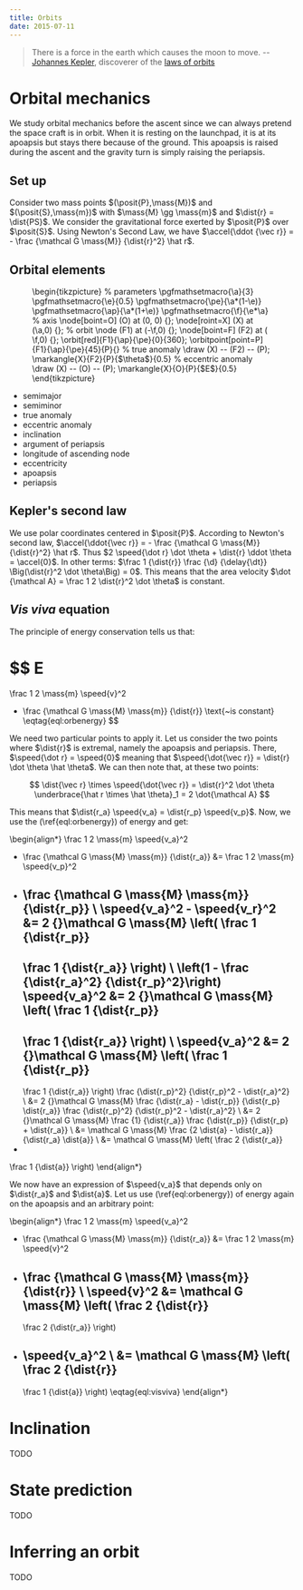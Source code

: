 ```yaml
---
title: Orbits
date: 2015-07-11
---
```


> There is a force in the earth which causes the moon to move.
-- [Johannes Kepler](https://en.wikipedia.org/wiki/Johannes_Kepler), discoverer
of the [laws of orbits
](https://en.wikipedia.org/wiki/Kepler%27s_laws_of_planetary_motion)

Orbital mechanics
=================

<remark>
We study orbital mechanics before the ascent since we can always pretend the
space craft is in orbit. When it is resting on the launchpad, it is at its
apoapsis but stays there because of the ground. This apoapsis is raised during
the ascent and the gravity turn is simply raising the periapsis.
</remark>


Set up
------

Consider two mass points $(\posit{P},\mass{M})$ and $(\posit{S},\mass{m})$ with
$\mass{M} \gg \mass{m}$ and $\dist{r} = \dist{PS}$. We consider the
gravitational force exerted by $\posit{P}$ over $\posit{S}$. Using Newton's
Second Law, we have $\accel{\ddot {\vec r}} = - \frac {\mathcal G \mass{M}}
{\dist{r}^2} \hat r$.


Orbital elements
----------------

<figure>
\begin{tikzpicture}
% parameters
\pgfmathsetmacro{\a}{3}
\pgfmathsetmacro{\e}{0.5}
\pgfmathsetmacro{\pe}{\a*(1-\e)}
\pgfmathsetmacro{\ap}{\a*(1+\e)}
\pgfmathsetmacro{\f}{\e*\a}
% axis
\node[boint=O] (O) at (0, 0) {};
\node[roint=X] (X) at (\a,0) {};
% orbit
\node          (F1) at (-\f,0) {};
\node[boint=F] (F2) at ( \f,0) {};
\orbit[red]{F1}{\ap}{\pe}{0}{360};
\orbitpoint[point=P]{F1}{\ap}{\pe}{45}{P}{}
% true anomaly
\draw (X) -- (F2) -- (P);
\markangle{X}{F2}{P}{$\theta$}{0.5}
% eccentric anomaly
\draw (X) -- (O) -- (P);
\markangle{X}{O}{P}{$E$}{0.5}
\end{tikzpicture}
</figure>

* semimajor
* semiminor
* true anomaly
* eccentric anomaly
* inclination
* argument of periapsis
* longitude of ascending node
* eccentricity
* apoapsis
* periapsis


Kepler's second law
-------------------

We use polar coordinates centered in $\posit{P}$. According to Newton's second
law, $\accel{\ddot{\vec r}} = - \frac {\mathcal G \mass{M}} {\dist{r}^2} \hat
r$. Thus $2 \speed{\dot r} \dot \theta + \dist{r} \ddot \theta = \accel{0}$. In
other terms: $\frac 1 {\dist{r}} \frac {\d} {\delay{\dt}} \Big(\dist{r}^2 \dot
\theta\Big) = 0$. This means that the area velocity $\dot {\mathcal A} = \frac
1 2 \dist{r}^2 \dot \theta$ is constant.


*Vis viva* equation
-------------------

The principle of energy conservation tells us that:

$$
E
=
\frac 1 2 \mass{m} \speed{v}^2
- \frac {\mathcal G \mass{M} \mass{m}} {\dist{r}}
\text{~is constant}
\eqtag{eql:orbenergy}
$$

We need two particular points to apply it. Let us consider the two points where
$\dist{r}$ is extremal, namely the apoapsis and periapsis. There, $\speed{\dot
r} = \speed{0}$ meaning that $\speed{\dot{\vec r}} = \dist{r} \dot \theta \hat
\theta$. We can then note that, at these two points:

$$
\dist{\vec r} \times \speed{\dot{\vec r}}
= \dist{r}^2 \dot \theta \underbrace{\hat r \times \hat \theta}_1
= 2 \dot{\mathcal A}
$$

This means that $\dist{r_a} \speed{v_a} = \dist{r_p} \speed{v_p}$. Now, we use
the (\ref{eql:orbenergy}) of energy and get:

\begin{align*}
\frac 1 2 \mass{m} \speed{v_a}^2
- \frac {\mathcal G \mass{M} \mass{m}} {\dist{r_a}}
&=
\frac 1 2 \mass{m} \speed{v_p}^2
- \frac {\mathcal G \mass{M} \mass{m}} {\dist{r_p}}
\\
\speed{v_a}^2 - \speed{v_r}^2
&=
2 {}\mathcal G \mass{M} \left(
	\frac 1 {\dist{r_p}}
	-
	\frac 1 {\dist{r_a}}
\right)
\\
\left(1 - \frac {\dist{r_a}^2} {\dist{r_p}^2}\right) \speed{v_a}^2
&=
2 {}\mathcal G \mass{M} \left(
	\frac 1 {\dist{r_p}}
	-
	\frac 1 {\dist{r_a}}
\right)
\\
\speed{v_a}^2
&=
2 {}\mathcal G \mass{M} \left(
	\frac 1 {\dist{r_p}}
	-
	\frac 1 {\dist{r_a}}
\right)
\frac {\dist{r_p}^2} {\dist{r_p}^2 - \dist{r_a}^2}
\\
&=
2 {}\mathcal G \mass{M}
\frac {\dist{r_a} - \dist{r_p}} {\dist{r_p} \dist{r_a}}
\frac {\dist{r_p}^2} {\dist{r_p}^2 - \dist{r_a}^2}
\\
&=
2 {}\mathcal G \mass{M}
\frac {1} {\dist{r_a}}
\frac {\dist{r_p}} {\dist{r_p} + \dist{r_a}}
\\
&=
\mathcal G \mass{M}
\frac {2 \dist{a} - \dist{r_a}} {\dist{r_a} \dist{a}}
\\
&=
\mathcal G \mass{M}
\left(
\frac 2 {\dist{r_a}}
-
\frac 1 {\dist{a}}
\right)
\end{align*}

We now have an expression of $\speed{v_a}$ that depends only on $\dist{r_a}$
and $\dist{a}$. Let us use (\ref{eql:orbenergy}) of energy again on the
apoapsis and an arbitrary point:

\begin{align*}
\frac 1 2 \mass{m} \speed{v_a}^2
- \frac {\mathcal G \mass{M} \mass{m}} {\dist{r_a}}
&=
\frac 1 2 \mass{m} \speed{v}^2
- \frac {\mathcal G \mass{M} \mass{m}} {\dist{r}}
\\
\speed{v}^2
&=
\mathcal G \mass{M} \left(
	\frac 2 {\dist{r}}
	-
	\frac 2 {\dist{r_a}}
\right)
+ \speed{v_a}^2
\\
&=
\mathcal G \mass{M} \left(
	\frac 2 {\dist{r}}
	-
	\frac 1 {\dist{a}}
\right)
\eqtag{eql:visviva}
\end{align*}



Inclination
===========

TODO



State prediction
================

TODO



Inferring an orbit
==================

TODO
